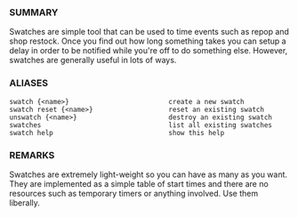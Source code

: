 ### SUMMARY
Swatches are simple tool that can be used to time events such as repop and 
shop restock. Once you find out how long something takes you can setup a 
delay in order to be notified while you're off to do something else. However,
swatches are generally useful in lots of ways.

### ALIASES
```
swatch {<name>}                         create a new swatch
swatch reset {<name>}                   reset an existing swatch
unswatch {<name>}                       destroy an existing swatch
swatches                                list all existing swatches
swatch help                             show this help
```

### REMARKS
Swatches are extremely light-weight so you can have as many as you want. They
are implemented as a simple table of start times and there are no resources 
such as temporary timers or anything involved. Use them liberally.